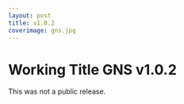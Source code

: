 ```yaml
---
layout: post
title: v1.0.2
coverimage: gns.jpg
---
```

# Working Title GNS v1.0.2

This was not a public release.